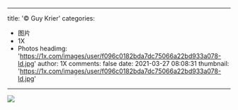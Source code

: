 
---
title: '© Guy Krier'
categories: 
 - 图片
 - 1X
 - Photos
headimg: 'https://1x.com/images/user/f096c0182bda7dc75066a22bd933a078-ld.jpg'
author: 1X
comments: false
date: 2021-03-27 08:08:31
thumbnail: 'https://1x.com/images/user/f096c0182bda7dc75066a22bd933a078-ld.jpg'
---

<div>   
<img src="https://1x.com/images/user/f096c0182bda7dc75066a22bd933a078-ld.jpg" referrerpolicy="no-referrer">  
</div>
            